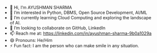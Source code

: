 - 👋 Hi, I’m AYUSHMAN SHARMA
- 👀 I’m interested in Python, DBMS, Open Source Development, AI/ML
- 🌱 I’m currently learning Cloud Computing and exploring the landscape of AI.
- 💞️ I’m looking to collaborate on GitHub, LinkedIn
- 📫 Reach me at: https://linkedin.com/in/ayushman-sharma-9b0a1029a
- 😄 Pronouns: He/Him
- ⚡ Fun fact: I am the person who can make smile in any situation.

<!---
Arachnodev-AYUSHMAN1617/Arachnodev-AYUSHMAN1617 is a ✨ special ✨ repository because its `README.md` (this file) appears on your GitHub profile.
You can click the Preview link to take a look at your changes.
--->
